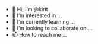 - 👋 Hi, I’m @kirit
- 👀 I’m interested in ...
- 🌱 I’m currently learning ...
- 💞️ I’m looking to collaborate on ...
- 📫 How to reach me ...

<!---
rozokulov/rozokulov is a ✨ special ✨ repository because its `README.md` (this file) appears on your GitHub profile.
You can click the Preview link to take a look at your changes.
--->
